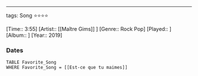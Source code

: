 ---
tags: Song ⭐⭐⭐⭐ 

[Time:: 3:55]
[Artist:: [[Maître Gims]] ]
[Genre:: Rock Pop]
[Played:: ]
[Album:: ]
[Year:: 2019]
### Dates
````dataview
TABLE Favorite_Song
WHERE Favorite_Song = [[Est-ce que tu maimes]]
````